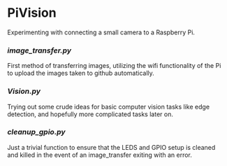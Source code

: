 # PiVision
Experimenting with connecting a small camera to
a Raspberry Pi.

### *image_transfer.py* 
First method of transferring images, utilizing 
the wifi functionality of the Pi to upload the
images taken to github automatically.

### *Vision.py*
Trying out some crude ideas for basic computer
vision tasks like edge detection, and hopefully
more complicated tasks later on. 

### *cleanup_gpio.py* 
Just a trivial function to ensure that the LEDS
and GPIO setup is cleaned and killed in the event
of an image_transfer exiting with an error. 

